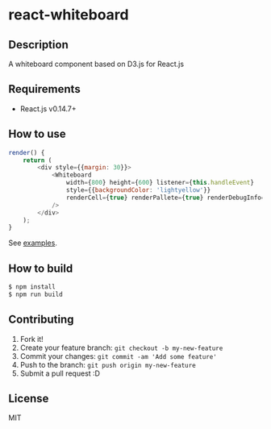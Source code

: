 # react-whiteboard

## Description

A whiteboard component based on D3.js for React.js

## Requirements

- React.js v0.14.7+

## How to use

```javascript
render() {
    return (
        <div style={{margin: 30}}>
            <Whiteboard
                width={800} height={600} listener={this.handleEvent}
                style={{backgroundColor: 'lightyellow'}}
                renderCell={true} renderPallete={true} renderDebugInfo={true}
            />
        </div>
    );
}
```
See [examples](examples).

## How to build

```bash
$ npm install
$ npm run build
```

## Contributing

1. Fork it!
2. Create your feature branch: `git checkout -b my-new-feature`
3. Commit your changes: `git commit -am 'Add some feature'`
4. Push to the branch: `git push origin my-new-feature`
5. Submit a pull request :D

## License

MIT
